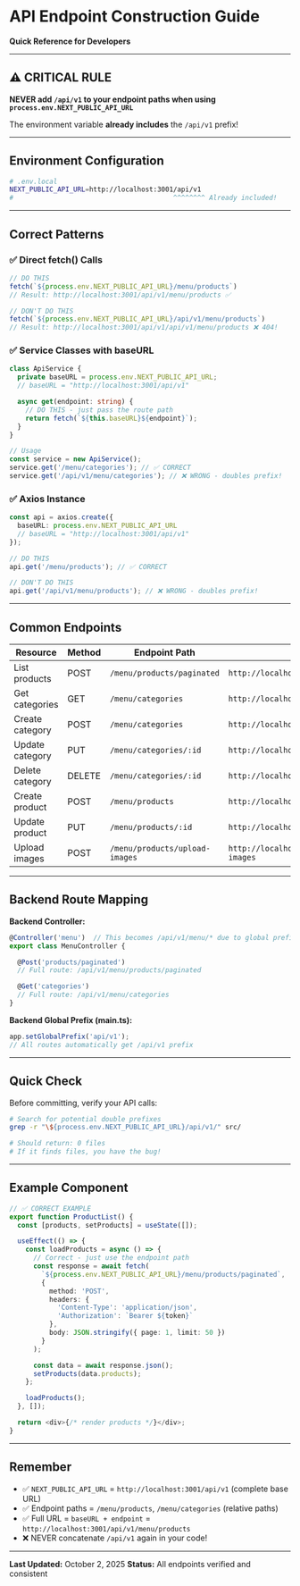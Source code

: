 # API Endpoint Construction Guide

**Quick Reference for Developers**

---

## ⚠️ CRITICAL RULE

**NEVER add `/api/v1` to your endpoint paths when using `process.env.NEXT_PUBLIC_API_URL`**

The environment variable **already includes** the `/api/v1` prefix!

---

## Environment Configuration

```bash
# .env.local
NEXT_PUBLIC_API_URL=http://localhost:3001/api/v1
#                                        ^^^^^^^^ Already included!
```

---

## Correct Patterns

### ✅ Direct fetch() Calls

```typescript
// DO THIS
fetch(`${process.env.NEXT_PUBLIC_API_URL}/menu/products`)
// Result: http://localhost:3001/api/v1/menu/products ✅

// DON'T DO THIS
fetch(`${process.env.NEXT_PUBLIC_API_URL}/api/v1/menu/products`)
// Result: http://localhost:3001/api/v1/api/v1/menu/products ❌ 404!
```

### ✅ Service Classes with baseURL

```typescript
class ApiService {
  private baseURL = process.env.NEXT_PUBLIC_API_URL;
  // baseURL = "http://localhost:3001/api/v1"

  async get(endpoint: string) {
    // DO THIS - just pass the route path
    return fetch(`${this.baseURL}${endpoint}`);
  }
}

// Usage
const service = new ApiService();
service.get('/menu/categories'); // ✅ CORRECT
service.get('/api/v1/menu/categories'); // ❌ WRONG - doubles prefix!
```

### ✅ Axios Instance

```typescript
const api = axios.create({
  baseURL: process.env.NEXT_PUBLIC_API_URL
  // baseURL = "http://localhost:3001/api/v1"
});

// DO THIS
api.get('/menu/products'); // ✅ CORRECT

// DON'T DO THIS
api.get('/api/v1/menu/products'); // ❌ WRONG - doubles prefix!
```

---

## Common Endpoints

| Resource | Method | Endpoint Path | Full URL |
|----------|--------|---------------|----------|
| List products | POST | `/menu/products/paginated` | `http://localhost:3001/api/v1/menu/products/paginated` |
| Get categories | GET | `/menu/categories` | `http://localhost:3001/api/v1/menu/categories` |
| Create category | POST | `/menu/categories` | `http://localhost:3001/api/v1/menu/categories` |
| Update category | PUT | `/menu/categories/:id` | `http://localhost:3001/api/v1/menu/categories/:id` |
| Delete category | DELETE | `/menu/categories/:id` | `http://localhost:3001/api/v1/menu/categories/:id` |
| Create product | POST | `/menu/products` | `http://localhost:3001/api/v1/menu/products` |
| Update product | PUT | `/menu/products/:id` | `http://localhost:3001/api/v1/menu/products/:id` |
| Upload images | POST | `/menu/products/upload-images` | `http://localhost:3001/api/v1/menu/products/upload-images` |

---

## Backend Route Mapping

**Backend Controller:**
```typescript
@Controller('menu')  // This becomes /api/v1/menu/* due to global prefix
export class MenuController {

  @Post('products/paginated')
  // Full route: /api/v1/menu/products/paginated

  @Get('categories')
  // Full route: /api/v1/menu/categories
}
```

**Backend Global Prefix (main.ts):**
```typescript
app.setGlobalPrefix('api/v1');
// All routes automatically get /api/v1 prefix
```

---

## Quick Check

Before committing, verify your API calls:

```bash
# Search for potential double prefixes
grep -r "\${process.env.NEXT_PUBLIC_API_URL}/api/v1/" src/

# Should return: 0 files
# If it finds files, you have the bug!
```

---

## Example Component

```typescript
// ✅ CORRECT EXAMPLE
export function ProductList() {
  const [products, setProducts] = useState([]);

  useEffect(() => {
    const loadProducts = async () => {
      // Correct - just use the endpoint path
      const response = await fetch(
        `${process.env.NEXT_PUBLIC_API_URL}/menu/products/paginated`,
        {
          method: 'POST',
          headers: {
            'Content-Type': 'application/json',
            'Authorization': `Bearer ${token}`
          },
          body: JSON.stringify({ page: 1, limit: 50 })
        }
      );

      const data = await response.json();
      setProducts(data.products);
    };

    loadProducts();
  }, []);

  return <div>{/* render products */}</div>;
}
```

---

## Remember

- ✅ `NEXT_PUBLIC_API_URL` = `http://localhost:3001/api/v1` (complete base URL)
- ✅ Endpoint paths = `/menu/products`, `/menu/categories` (relative paths)
- ✅ Full URL = `baseURL + endpoint` = `http://localhost:3001/api/v1/menu/products`
- ❌ NEVER concatenate `/api/v1` again in your code!

---

**Last Updated:** October 2, 2025
**Status:** All endpoints verified and consistent
